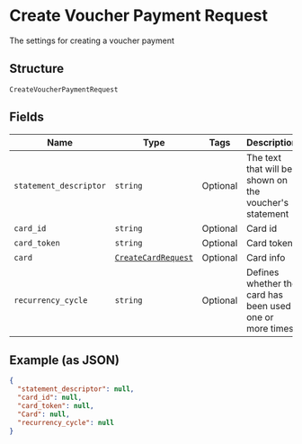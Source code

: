 
# Create Voucher Payment Request

The settings for creating a voucher payment

## Structure

`CreateVoucherPaymentRequest`

## Fields

| Name | Type | Tags | Description |
|  --- | --- | --- | --- |
| `statement_descriptor` | `string` | Optional | The text that will be shown on the voucher's statement |
| `card_id` | `string` | Optional | Card id |
| `card_token` | `string` | Optional | Card token |
| `card` | [`CreateCardRequest`](../../doc/models/create-card-request.md) | Optional | Card info |
| `recurrency_cycle` | `string` | Optional | Defines whether the card has been used one or more times. |

## Example (as JSON)

```json
{
  "statement_descriptor": null,
  "card_id": null,
  "card_token": null,
  "Card": null,
  "recurrency_cycle": null
}
```

